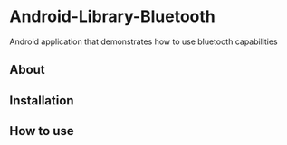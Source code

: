 # Android-Library-Bluetooth
Android application that demonstrates how to use bluetooth capabilities



## About


## Installation


## How to use


